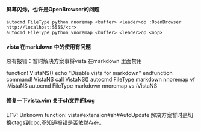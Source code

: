 #### 屏幕闪烁，也许是OpenBrowser的问题
```
autocmd FileType python nnoremap <buffer> <leader>op :OpenBrowser http://localhost:5555/<cr>
autocmd FileType python vnoremap <buffer> <leader>op <nop>
```


#### vista 在markdown 中的使用有问题

总有报错：暂时解决方案事将vista 在markdown 里面禁用

function! VistaNS()
  echo "Disable vista for markdown"
endfunction
command!  VistaNS call VistaNS()
autocmd FileType markdown nnoremap <buffer> <leader>vf :VistaNS<CR>
autocmd FileType markdown nnoremap <buffer> <leader>vs :VistaNS<CR>


#### 修复一下vista.vim 关于sh文件的bug
 E117: Unknown function: vista#extension#sh#AutoUpdate
解决方案暂时是切换ctags到coc,不知道报错是否依然存在。
